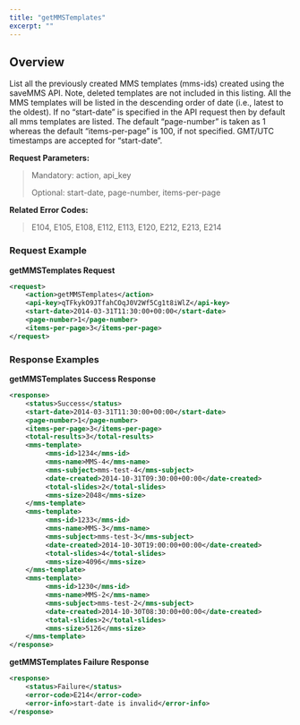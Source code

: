 ```yaml
---
title: "getMMSTemplates"
excerpt: ""
---
```

## Overview

List all the previously created MMS templates (mms-ids) created using the saveMMS API. Note, deleted templates are not included in this listing. All the MMS templates will be listed in the descending order of date (i.e., latest to the oldest). If no “start-date” is specified in the API request then by default all mms templates are listed. The default “page-number” is taken as 1 whereas the default “items-per-page” is 100, if not specified. GMT/UTC timestamps are accepted for “start-date”.

**Request Parameters:**

> Mandatory: action, api\_key
> 
> Optional: start-date, page-number, items-per-page

**Related Error Codes:**

> E104, E105, E108, E112, E113, E120, E212, E213, E214

### Request Example

**getMMSTemplates Request**
```xml
<request>
    <action>getMMSTemplates</action>
    <api-key>qTFkykO9JTfahCOqJ0V2Wf5Cg1t8iWlZ</api-key>
    <start-date>2014-03-31T11:30:00+00:00</start-date>
    <page-number>1</page-number>
    <items-per-page>3</items-per-page>
</request>
```


### Response Examples

**getMMSTemplates Success Response**
```xml
<response>
    <status>Success</status>
    <start-date>2014-03-31T11:30:00+00:00</start-date>
    <page-number>1</page-number>
    <items-per-page>3</items-per-page>
    <total-results>3</total-results>
    <mms-template>
         <mms-id>1234</mms-id>
         <mms-name>MMS-4</mms-name>
         <mms-subject>mms-test-4</mms-subject>
         <date-created>2014-10-31T09:30:00+00:00</date-created>
         <total-slides>2</total-slides>
         <mms-size>2048</mms-size>
    </mms-template>
    <mms-template>
         <mms-id>1233</mms-id>
         <mms-name>MMS-3</mms-name>
         <mms-subject>mms-test-3</mms-subject>
         <date-created>2014-10-30T19:00:00+00:00</date-created>
         <total-slides>4</total-slides>
         <mms-size>4096</mms-size>
    </mms-template>
    <mms-template>
         <mms-id>1230</mms-id>
         <mms-name>MMS-2</mms-name>
         <mms-subject>mms-test-2</mms-subject>
         <date-created>2014-10-30T08:30:00+00:00</date-created>
         <total-slides>2</total-slides>
         <mms-size>5126</mms-size>
    </mms-template>
</response>
```


**getMMSTemplates Failure Response**
```xml
<response>
    <status>Failure</status>
    <error-code>E214</error-code>
    <error-info>start-date is invalid</error-info>
</response>
```

